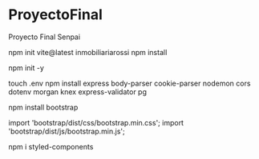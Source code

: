 # ProyectoFinal
Proyecto Final Senpai


npm init vite@latest inmobiliariarossi 
npm install

npm init -y

touch .env 
npm install express body-parser cookie-parser nodemon cors dotenv morgan knex express-validator pg


npm install bootstrap

import 'bootstrap/dist/css/bootstrap.min.css';
import 'bootstrap/dist/js/bootstrap.min.js';

npm i styled-components



